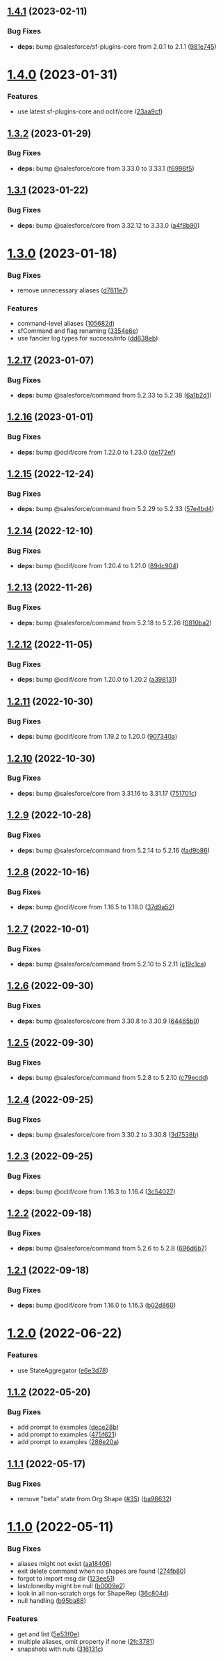 ## [1.4.1](https://github.com/salesforcecli/plugin-signups/compare/1.4.0...1.4.1) (2023-02-11)


### Bug Fixes

* **deps:** bump @salesforce/sf-plugins-core from 2.0.1 to 2.1.1 ([981e745](https://github.com/salesforcecli/plugin-signups/commit/981e7458365a8a86e7996e298b0a34e74909389e))



# [1.4.0](https://github.com/salesforcecli/plugin-signups/compare/1.3.2...1.4.0) (2023-01-31)


### Features

* use latest sf-plugins-core and oclif/core ([23aa9cf](https://github.com/salesforcecli/plugin-signups/commit/23aa9cf849f85e3cdf1c16d840629d8256eace70))



## [1.3.2](https://github.com/salesforcecli/plugin-signups/compare/1.3.1...1.3.2) (2023-01-29)


### Bug Fixes

* **deps:** bump @salesforce/core from 3.33.0 to 3.33.1 ([f6996f5](https://github.com/salesforcecli/plugin-signups/commit/f6996f5c28bbe76dba50464c497f0f0c46e8b377))



## [1.3.1](https://github.com/salesforcecli/plugin-signups/compare/1.3.0...1.3.1) (2023-01-22)


### Bug Fixes

* **deps:** bump @salesforce/core from 3.32.12 to 3.33.0 ([a4f8b90](https://github.com/salesforcecli/plugin-signups/commit/a4f8b90b7e80cd43f00d65aec8bf507922bd54a1))



# [1.3.0](https://github.com/salesforcecli/plugin-signups/compare/1.2.17...1.3.0) (2023-01-18)


### Bug Fixes

* remove unnecessary aliases ([d7811e7](https://github.com/salesforcecli/plugin-signups/commit/d7811e71804f6af984e560ff3b68d2930f2aedad))


### Features

* command-level aliases ([105682d](https://github.com/salesforcecli/plugin-signups/commit/105682d1a3aa9817086969d80061f594b0daa00c))
* sfCommand and flag renaming ([3354e6e](https://github.com/salesforcecli/plugin-signups/commit/3354e6e31c9e71ee6eb5f8f41478cb02b494abfb))
* use fancier log types for success/info ([dd638eb](https://github.com/salesforcecli/plugin-signups/commit/dd638eb3223bfa1542a843b87c3ba5dfb7b010f2))



## [1.2.17](https://github.com/salesforcecli/plugin-signups/compare/1.2.16...1.2.17) (2023-01-07)


### Bug Fixes

* **deps:** bump @salesforce/command from 5.2.33 to 5.2.38 ([6a1b2d1](https://github.com/salesforcecli/plugin-signups/commit/6a1b2d180b5a9e35b9d0f0205326e4abb89795f7))



## [1.2.16](https://github.com/salesforcecli/plugin-signups/compare/1.2.15...1.2.16) (2023-01-01)


### Bug Fixes

* **deps:** bump @oclif/core from 1.22.0 to 1.23.0 ([de172ef](https://github.com/salesforcecli/plugin-signups/commit/de172ef578497e0b0b8ea491339fd4142f347e78))



## [1.2.15](https://github.com/salesforcecli/plugin-signups/compare/1.2.14...1.2.15) (2022-12-24)


### Bug Fixes

* **deps:** bump @salesforce/command from 5.2.29 to 5.2.33 ([57e4bd4](https://github.com/salesforcecli/plugin-signups/commit/57e4bd4f993c40a4bc82fddd2bf049c7b7a679b8))



## [1.2.14](https://github.com/salesforcecli/plugin-signups/compare/1.2.13...1.2.14) (2022-12-10)


### Bug Fixes

* **deps:** bump @oclif/core from 1.20.4 to 1.21.0 ([89dc904](https://github.com/salesforcecli/plugin-signups/commit/89dc9045f60dc0ac609eaefb9073004280265ec6))



## [1.2.13](https://github.com/salesforcecli/plugin-signups/compare/1.2.12...1.2.13) (2022-11-26)


### Bug Fixes

* **deps:** bump @salesforce/command from 5.2.18 to 5.2.26 ([0810ba2](https://github.com/salesforcecli/plugin-signups/commit/0810ba23b434274e91f533e4fbf8b4fdee22c741))



## [1.2.12](https://github.com/salesforcecli/plugin-signups/compare/1.2.11...1.2.12) (2022-11-05)


### Bug Fixes

* **deps:** bump @oclif/core from 1.20.0 to 1.20.2 ([a398131](https://github.com/salesforcecli/plugin-signups/commit/a398131cd749d8d29fc2e2216858dfc7752a6276))



## [1.2.11](https://github.com/salesforcecli/plugin-signups/compare/1.2.10...1.2.11) (2022-10-30)


### Bug Fixes

* **deps:** bump @oclif/core from 1.19.2 to 1.20.0 ([907340a](https://github.com/salesforcecli/plugin-signups/commit/907340a1dcf2f77bd53d48611da27d0b1d8d86ed))



## [1.2.10](https://github.com/salesforcecli/plugin-signups/compare/1.2.9...1.2.10) (2022-10-30)


### Bug Fixes

* **deps:** bump @salesforce/core from 3.31.16 to 3.31.17 ([751701c](https://github.com/salesforcecli/plugin-signups/commit/751701c6ed3055a3a8f6514cd2f40fe4335a9ab1))



## [1.2.9](https://github.com/salesforcecli/plugin-signups/compare/1.2.8...1.2.9) (2022-10-28)


### Bug Fixes

* **deps:** bump @salesforce/command from 5.2.14 to 5.2.16 ([fad9b86](https://github.com/salesforcecli/plugin-signups/commit/fad9b8650135cd29785dcfe046d8bcfc999a0c82))



## [1.2.8](https://github.com/salesforcecli/plugin-signups/compare/1.2.7...1.2.8) (2022-10-16)


### Bug Fixes

* **deps:** bump @oclif/core from 1.16.5 to 1.18.0 ([37d9a52](https://github.com/salesforcecli/plugin-signups/commit/37d9a529e47170e918f5adab10f61d4682d1bcf7))



## [1.2.7](https://github.com/salesforcecli/plugin-signups/compare/1.2.6...1.2.7) (2022-10-01)


### Bug Fixes

* **deps:** bump @salesforce/command from 5.2.10 to 5.2.11 ([c19c1ca](https://github.com/salesforcecli/plugin-signups/commit/c19c1cae950af39e9242eeb423493d37ffb707e4))



## [1.2.6](https://github.com/salesforcecli/plugin-signups/compare/1.2.5...1.2.6) (2022-09-30)


### Bug Fixes

* **deps:** bump @salesforce/core from 3.30.8 to 3.30.9 ([64465b9](https://github.com/salesforcecli/plugin-signups/commit/64465b9ef3379221cdaeef05567705f9ea460d3f))



## [1.2.5](https://github.com/salesforcecli/plugin-signups/compare/1.2.4...1.2.5) (2022-09-30)


### Bug Fixes

* **deps:** bump @salesforce/command from 5.2.8 to 5.2.10 ([c79ecdd](https://github.com/salesforcecli/plugin-signups/commit/c79ecdd836d74c7c3209dbc21ce851ca80f7f143))



## [1.2.4](https://github.com/salesforcecli/plugin-signups/compare/1.2.3...1.2.4) (2022-09-25)


### Bug Fixes

* **deps:** bump @salesforce/core from 3.30.2 to 3.30.8 ([3d7538b](https://github.com/salesforcecli/plugin-signups/commit/3d7538b201478f33a6b16a83e8d06f171c648807))



## [1.2.3](https://github.com/salesforcecli/plugin-signups/compare/1.2.2...1.2.3) (2022-09-25)


### Bug Fixes

* **deps:** bump @oclif/core from 1.16.3 to 1.16.4 ([3c54027](https://github.com/salesforcecli/plugin-signups/commit/3c5402705e263db6adda496f8bf5dd0f6a6cb36a))



## [1.2.2](https://github.com/salesforcecli/plugin-signups/compare/1.2.1...1.2.2) (2022-09-18)


### Bug Fixes

* **deps:** bump @salesforce/command from 5.2.6 to 5.2.8 ([696d6b7](https://github.com/salesforcecli/plugin-signups/commit/696d6b78c025d66b16034af9c621a01a94a5b2a7))



## [1.2.1](https://github.com/salesforcecli/plugin-signups/compare/v1.2.0...1.2.1) (2022-09-18)


### Bug Fixes

* **deps:** bump @oclif/core from 1.16.0 to 1.16.3 ([b02d860](https://github.com/salesforcecli/plugin-signups/commit/b02d86078efaef35f7a1afd364596e1a21b1a141))



# [1.2.0](https://github.com/salesforcecli/plugin-signups/compare/v1.1.2...v1.2.0) (2022-06-22)


### Features

* use StateAggregator ([e6e3d78](https://github.com/salesforcecli/plugin-signups/commit/e6e3d78e0fc47208260f3dcc9574c6766b853b6c))



## [1.1.2](https://github.com/salesforcecli/plugin-signups/compare/v1.1.1...v1.1.2) (2022-05-20)


### Bug Fixes

* add prompt to examples ([dece28b](https://github.com/salesforcecli/plugin-signups/commit/dece28bd8db12ca48331df15b2b2b3e5e73905c3))
* add prompt to examples ([475f621](https://github.com/salesforcecli/plugin-signups/commit/475f621f641e9947010ba1f9f355be4262f1e3fe))
* add prompt to examples ([288e20a](https://github.com/salesforcecli/plugin-signups/commit/288e20a6247f1c1e6a0fd34e0b2ee2468c0198c9))



## [1.1.1](https://github.com/salesforcecli/plugin-signups/compare/v1.1.0...v1.1.1) (2022-05-17)


### Bug Fixes

* remove "beta" state from Org Shape ([#35](https://github.com/salesforcecli/plugin-signups/issues/35)) ([ba96632](https://github.com/salesforcecli/plugin-signups/commit/ba966325e58d48aa3ccdfa9e2d3a7ead1a32e775))



# [1.1.0](https://github.com/salesforcecli/plugin-signups/compare/274fb80a8288196e93b4888b53746ea7864519b8...v1.1.0) (2022-05-11)


### Bug Fixes

* aliases might not exist ([aa18406](https://github.com/salesforcecli/plugin-signups/commit/aa18406fac59d8b317b5ca74cac83873d0257219))
* exit delete command when no shapes are found ([274fb80](https://github.com/salesforcecli/plugin-signups/commit/274fb80a8288196e93b4888b53746ea7864519b8))
* forgot to import msg dir ([123ee51](https://github.com/salesforcecli/plugin-signups/commit/123ee517ddbaded43f1bb363cd2a8ad5b7ee7ee7))
* lastclonedby might be null ([b0009e2](https://github.com/salesforcecli/plugin-signups/commit/b0009e25aab781d50f1ff7d71c121ad2e26ef991))
* look in all non-scratch orgs for ShapeRep ([36c804d](https://github.com/salesforcecli/plugin-signups/commit/36c804db25c49cf6bcf01ee50af60b28389a35a4))
* null handling ([b95ba88](https://github.com/salesforcecli/plugin-signups/commit/b95ba88876603b99c6741cfe51807653a065d491))


### Features

* get and list ([5e53f0e](https://github.com/salesforcecli/plugin-signups/commit/5e53f0ec74060ceea0e98cbc4cf0b898c458b37c))
* multiple aliases, omit property if none ([2fc3781](https://github.com/salesforcecli/plugin-signups/commit/2fc3781aedbd886e21ba1221c9e0d38a80e5c4c5))
* snapshots with nuts ([316131c](https://github.com/salesforcecli/plugin-signups/commit/316131cf617c40e7ba0b5c83ec3d5ffc653b6795))



